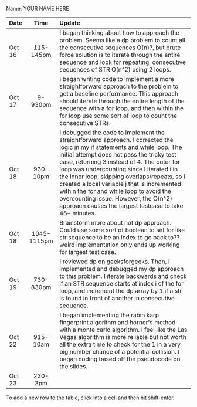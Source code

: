 Name: YOUR NAME HERE

| Date   |    Time     | Update                                                                                                                                                                                                                                                                                                                                                                                                                                                                                                            |
|:-------|:-----------:|:------------------------------------------------------------------------------------------------------------------------------------------------------------------------------------------------------------------------------------------------------------------------------------------------------------------------------------------------------------------------------------------------------------------------------------------------------------------------------------------------------------------|
| Oct 16 |  115-145pm  | I began thinking about how to approach the problem. Seems like a dp problem to count all the consecutive sequences O(n)?, but brute force solution is to iterate through the entire sequence and look for repeating, consecutive sequences of STR O(n^2) using 2 loops.                                                                                                                                                                                                                                           |
| Oct 17 |   9-930pm   | I began writing code to implement a more straightforward approach to the problem to get a baseline performance. This approach should iterate through the entire length of the sequence with a for loop, and then within the for loop use some sort of loop to count the consecutive STRs.                                                                                                                                                                                                                         |
| Oct 18 |  930-10pm   | I debugged the code to implement the straightforward approach. I corrected the logic in my if statements and while loop. The initial attempt does not pass the tricky test case, returning 3 instead of 4. The outer for loop was undercounting since I iterated i in the inner loop, skipping overlaps/repeats, so I created a local variable j that is incremented within the for and while loop to avoid the overcounting issue. However, the O(n^2) approach causes the largest testcase to take 48+ minutes. |
| Oct 18 | 1045-1115pm | Brainstorm more about not dp approach. Could use some sort of boolean to set for like str sequence to be an index to go back to?? weird implementation only ends up working for largest test case.                                                                                                                                                                                                                                                                                                                |
| Oct 19 |  730-830pm  | I reviewed dp on geeksforgeeks. Then, I implemented and debugged my dp approach to this problem. I iterate backwards and check if an STR sequence starts at index i of the for loop, and increment the dp array by 1 if a str is found in front of another in consecutive sequence.                                                                                                                                                                                                                               |
| Oct 22 |  915-10am   | I began implementing the rabin karp fingerprint algorithm and horner's method with a monte carlo algorithm. I feel like the Las Vegas algorithm is more reliable but not worth all the extra time to check for the 1 in a very big number chance of a potential collision. I began coding based off the pseudocode on the slides.                                                                                                                                                                                 |
| Oct 23 |   230-3pm   |                                                                                                                                                                                                                                                                                                                                                                                                                                                                                                                   |

To add a new row to the table, click into a cell and then hit shift-enter.